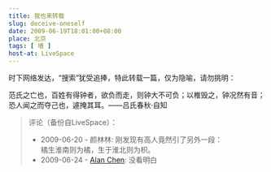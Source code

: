 ```yaml
---
title: 我也来转载
slug: deceive-oneself
date: 2009-06-19T18:01:00+08:00
place: 北京
tags: [ 墙 ]
host-at: LiveSpace
---
```

时下网络发达，“搜索”犹受追捧，特此转载一篇，仅为隐喻，请勿挑明：

范氏之亡也，百姓有得钟者，欲负而走，则钟大不可负；以椎毁之，钟况然有音；恐人闻之而夺己也，遽掩其耳。——吕氏春秋·自知

> 评论（备份自LiveSpace）：
> 
> * 2009-06-20 - 颜林林: 刚发现有高人竟然引了另外一段：<br>橘生淮南则为橘，生于淮北则为枳。
> * 2009-06-24 - [Alan Chen](http://cid-bc50ca5b7024dc31.profile.live.com/): 没看明白
